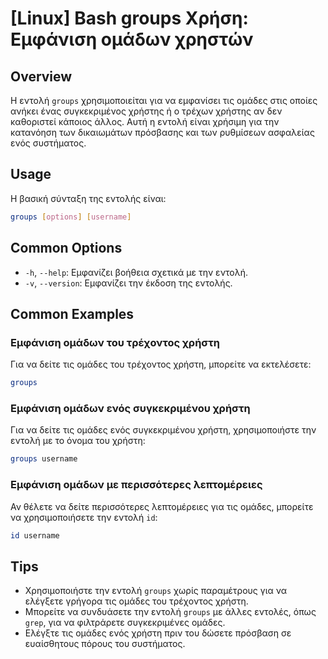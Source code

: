 # [Linux] Bash groups Χρήση: Εμφάνιση ομάδων χρηστών

## Overview
Η εντολή `groups` χρησιμοποιείται για να εμφανίσει τις ομάδες στις οποίες ανήκει ένας συγκεκριμένος χρήστης ή ο τρέχων χρήστης αν δεν καθοριστεί κάποιος άλλος. Αυτή η εντολή είναι χρήσιμη για την κατανόηση των δικαιωμάτων πρόσβασης και των ρυθμίσεων ασφαλείας ενός συστήματος.

## Usage
Η βασική σύνταξη της εντολής είναι:

```bash
groups [options] [username]
```

## Common Options
- `-h`, `--help`: Εμφανίζει βοήθεια σχετικά με την εντολή.
- `-v`, `--version`: Εμφανίζει την έκδοση της εντολής.

## Common Examples

### Εμφάνιση ομάδων του τρέχοντος χρήστη
Για να δείτε τις ομάδες του τρέχοντος χρήστη, μπορείτε να εκτελέσετε:

```bash
groups
```

### Εμφάνιση ομάδων ενός συγκεκριμένου χρήστη
Για να δείτε τις ομάδες ενός συγκεκριμένου χρήστη, χρησιμοποιήστε την εντολή με το όνομα του χρήστη:

```bash
groups username
```

### Εμφάνιση ομάδων με περισσότερες λεπτομέρειες
Αν θέλετε να δείτε περισσότερες λεπτομέρειες για τις ομάδες, μπορείτε να χρησιμοποιήσετε την εντολή `id`:

```bash
id username
```

## Tips
- Χρησιμοποιήστε την εντολή `groups` χωρίς παραμέτρους για να ελέγξετε γρήγορα τις ομάδες του τρέχοντος χρήστη.
- Μπορείτε να συνδυάσετε την εντολή `groups` με άλλες εντολές, όπως `grep`, για να φιλτράρετε συγκεκριμένες ομάδες.
- Ελέγξτε τις ομάδες ενός χρήστη πριν του δώσετε πρόσβαση σε ευαίσθητους πόρους του συστήματος.